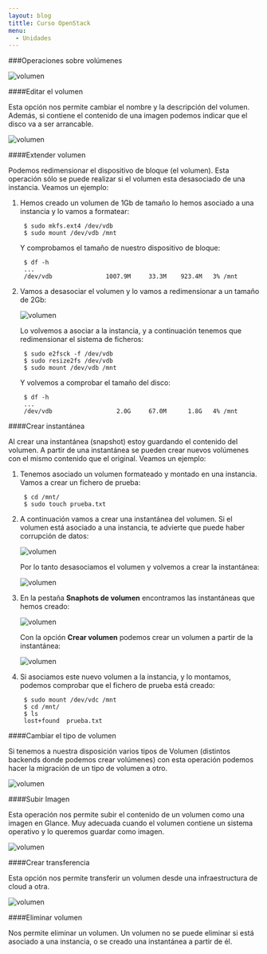 ```yaml
---
layout: blog
tittle: Curso OpenStack
menu:
  - Unidades
---
```


###Operaciones sobre volúmenes

![volumen](img/operaciones/01.png)

####Editar el volumen

Esta opción nos permite cambiar el nombre y la descripción del volumen. Además, si contiene el contenido de una imagen podemos indicar que el disco va  a ser arrancable.

![volumen](img/operaciones/02.png)

####Extender volumen

Podemos redimensionar el dispositivo de bloque (el volumen). Esta operación sólo se puede realizar si el volumen esta desasociado de una instancia.
Veamos un ejemplo:

1. Hemos creado un volumen de 1Gb de tamaño lo hemos asociado a una instancia y lo vamos a formatear:

		$ sudo mkfs.ext4 /dev/vdb
		$ sudo mount /dev/vdb /mnt

	Y comprobamos el tamaño de nuestro dispositivo de bloque:

		$ df -h
		...
		/dev/vdb               1007.9M     33.3M    923.4M   3% /mnt

2. Vamos a desasociar el volumen y lo vamos a redimensionar a un tamaño de 2Gb:

	![volumen](img/operaciones/03.png)

	Lo volvemos a asociar a la instancia, y a continuación tenemos que redimensionar el sistema de ficheros:

		$ sudo e2fsck -f /dev/vdb
		$ sudo resize2fs /dev/vdb
		$ sudo mount /dev/vdb /mnt

	Y volvemos a comprobar el tamaño del disco:

		$ df -h
		...
		/dev/vdb                  2.0G     67.0M      1.8G   4% /mnt

####Crear instantánea

Al crear una instantánea (snapshot) estoy guardando el contenido del volumen. A partir de una instantánea se pueden crear nuevos volúmenes con el mismo contenido que el original.
Veamos un ejemplo:

1. Tenemos asociado un volumen formateado y montado en una instancia. Vamos a crear un fichero de prueba:

		$ cd /mnt/
		$ sudo touch prueba.txt

2. A continuación vamos a crear una instantánea del volumen. Si el volumen está asociado a una instancia, te advierte que puede haber corrupción de datos:

	![volumen](img/operaciones/04.png)

	Por lo tanto desasociamos el volumen y volvemos a crear la instantánea:

	![volumen](img/operaciones/05.png)	

3. En la pestaña **Snaphots de volumen** encontramos las instantáneas que hemos creado:

	![volumen](img/operaciones/06.png)	

	Con la opción **Crear volumen** podemos crear un volumen a partir de la instantánea:

	![volumen](img/operaciones/07.png)	

4. Si asociamos este nuevo volumen a la instancia, y lo montamos, podemos comprobar que el fichero de prueba está creado:

		$ sudo mount /dev/vdc /mnt
		$ cd /mnt/
		$ ls
		lost+found  prueba.txt

####Cambiar el tipo de volumen

Si tenemos a nuestra disposición varios tipos de Volumen (distintos backends donde podemos crear volúmenes) con esta operación podemos hacer la migración de un tipo de volumen a otro.

![volumen](img/operaciones/08.png)	

####Subir Imagen

Esta operación nos permite subir el contenido de un volumen como una imagen en Glance. Muy adecuada cuando el volumen contiene un sistema operativo y lo queremos guardar como imagen.

![volumen](img/operaciones/09.png)	

####Crear transferencia

Esta opción nos permite transferir un volumen desde una infraestructura de cloud a otra. 

![volumen](img/operaciones/10.png)	

####Eliminar volumen

Nos permite eliminar un volumen. Un volumen no se puede eliminar si está asociado a una instancia, o se creado una instantánea a partir de él.